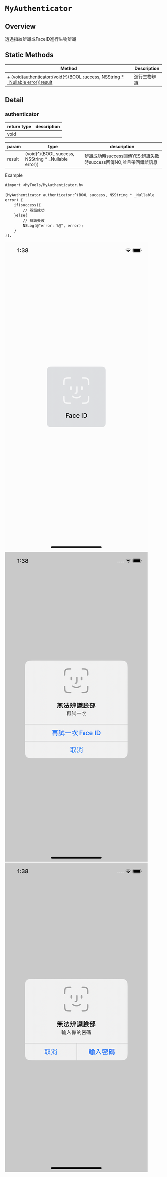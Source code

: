 # ```MyAuthenticator```

## Overview
透過指紋辨識或FaceID進行生物辨識

## Static Methods
|Method|Description|
|---|---|
|[+ (void)authenticator:(void(^)(BOOL success, NSString  * _Nullable error))result](#authenticator)|進行生物辨識|

## Detail
### authenticator
|return type|description|
|---|---|
|void||

|param|type|description|
|---|---|---|
|result|(void(^)(BOOL success, NSString  * _Nullable error))|辨識成功時success回傳YES;辨識失敗時success回傳NO,並且帶回錯誤訊息|

Example
```objectivec=
#import <MyTools/MyAuthenticator.h>

[MyAuthenticator authenticator:^(BOOL success, NSString * _Nullable error) {
    if(success){
        // 辨識成功
    }else{
        // 辨識失敗
        NSLog(@"error: %@", error);
    }
}];

```
![](authenticator1.png)\
![](authenticator2.png)\
![](authenticator3.png)
